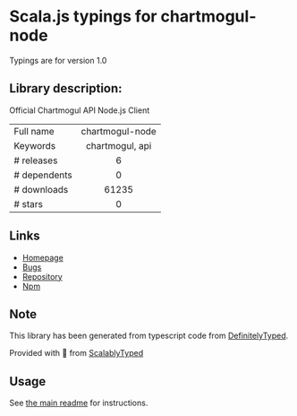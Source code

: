 
# Scala.js typings for chartmogul-node

Typings are for version 1.0

## Library description:
Official Chartmogul API Node.js Client

|                    |                 |
| ------------------ | :-------------: |
| Full name          | chartmogul-node |
| Keywords           | chartmogul, api |
| # releases         | 6 |
| # dependents       | 0 |
| # downloads        | 61235 |
| # stars            | 0 |

## Links
- [Homepage](https://github.com/chartmogul/chartmogul-node)
- [Bugs](https://github.com/chartmogul/chartmogul-node/issues)
- [Repository](https://github.com/chartmogul/chartmogul-node)
- [Npm](https://www.npmjs.com/package/chartmogul-node)
    


## Note
This library has been generated from typescript code from [DefinitelyTyped](https://definitelytyped.org).

Provided with :purple_heart: from [ScalablyTyped](https://github.com/oyvindberg/ScalablyTyped)

## Usage
See [the main readme](../../readme.md) for instructions.



